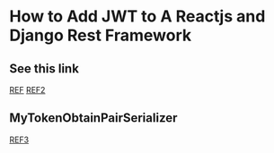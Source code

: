 # How to Add JWT to A Reactjs and Django Rest Framework

## See this link

[REF](https://hackernoon.com/110percent-complete-jwt-authentication-with-django-and-react-2020-iejq34ta)
[REF2](https://www.geeksforgeeks.org/jwt-authentication-with-django-rest-framework/)

## MyTokenObtainPairSerializer

[REF3](https://stackoverflow.com/questions/54544978/customizing-jwt-response-from-django-rest-framework-simplejwt/55859751)
